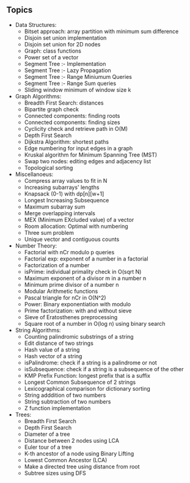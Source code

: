 ## Topics
* Data Structures:
	- Bitset approach: array partition with minimum sum difference
	- Disjoin set union implementation
	- Disjoin set union for 2D nodes
	- Graph: class functions
	- Power set of a vector
	- Segment Tree :- Implementation
	- Segment Tree :- Lazy Propagation
	- Segment Tree :- Range Miniumum Queries
	- Segment Tree :- Range Sum queries
	- Sliding window minimum of window size k
* Graph Algorithms:
	- Breadth First Search: distances
	- Bipartite graph check
	- Connected components: finding roots
	- Connected components: finding sizes
	- Cyclicity check and retrieve path in O(M)
	- Depth First Search
	- Dijkstra Algorithm: shortest paths
	- Edge numbering for input edges in a graph
	- Kruskal algorithm for Minimum Spanning Tree (MST)
	- Swap two nodes: editing edges and adjacency list
	- Topological sorting
* Miscellanoeus:
	- Compress array values to fit in N
	- Increasing subarrays' lengths
	- Knapsack (0-1) with dp[n][w+1]
	- Longest Increasing Subsequence
	- Maximum subarray sum
	- Merge overlapping intervals
	- MEX (Minimum EXcluded value) of a vector
	- Room allocation: Optimal with numbering
	- Three sum problem
	- Unique vector and contiguous counts
* Number Theory:
	- Factorial with nCr modulo p queries
	- Factorial exp: exponent of a number in a factorial
	- Factorization of a number
	- isPrime: individual primality check in O(sqrt N)
	- Maximum exponent of a divisor m in a number n
	- Minimum prime divisor of a number n
	- Modular Arithmetic functions
	- Pascal triangle for nCr in O(N^2)
	- Power: Binary exponentiation with modulo
	- Prime factorization: with and without sieve
	- Sieve of Eratosthenes preprocessing
	- Square root of a number in O(log n) using binary search
* String Algorithms:
	- Counting palindromic substrings of a string
	- Edit distance of two strings
	- Hash value of a string
	- Hash vector of a string
	- isPalindrome: check if a string is a palindrome or not
	- isSubsequence: check if a string is a subsequence of the other
	- KMP Prefix Function: longest prefix that is a suffix
	- Longest Common Subsequence of 2 strings
	- Lexicographical comparison for dictionary sorting
	- String adddition of two numbers
	- String subtraction of two numbers
	- Z function implementation
* Trees:
	- Breadth First Search
	- Depth First Search
	- Diameter of a tree
	- Distance between 2 nodes using LCA
	- Euler tour of a tree
	- K-th ancestor of a node using Binary Lifting
	- Lowest Common Ancestor (LCA)
	- Make a directed tree using distance from root
	- Subtree sizes using DFS